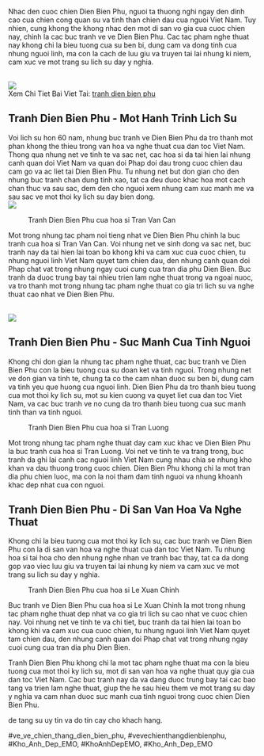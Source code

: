 <p>Nhac den cuoc chien Dien Bien Phu, nguoi ta thuong nghi ngay den dinh cao cua chien cong quan su va tinh than chien dau cua nguoi Viet Nam. Tuy nhien, cung khong the khong nhac den mot di san vo gia cua cuoc chien nay, chinh la cac buc tranh ve ve Dien Bien Phu. Cac tac pham nghe thuat nay khong chi la bieu tuong cua su ben bi, dung cam va dong tinh cua nhung nguoi linh, ma con la cach de luu giu va truyen tai lai nhung ki niem, cam xuc ve mot trang su lich su day y nghia.</p><br><img src="https://khoanhdepemo.com/wp-content/uploads/2024/12/cropped-Du-an-moi.png"></br>
Xem Chi Tiet Bai Viet Tai: <a href="https://khoanhdepemo.com/anh-chien-thang-dien-bien-phu/">tranh dien bien phu</a><h2>Tranh Dien Bien Phu - Mot Hanh Trinh Lich Su</h2><p>Voi lich su hon 60 nam, nhung buc tranh ve Dien Bien Phu da tro thanh mot phan khong the thieu trong van hoa va nghe thuat cua dan toc Viet Nam. Thong qua nhung net ve tinh te va sac net, cac hoa si da tai hien lai nhung canh quan doi Viet Nam va quan doi Phap doi dau trong cuoc chien dau cam go va ac liet tai Dien Bien Phu. Tu nhung net but don gian cho den nhung buc tranh chan dung tinh xao, tat ca deu duoc khac hoa mot cach chan thuc va sau sac, dem den cho nguoi xem nhung cam xuc manh me va sau sac ve mot thoi ky lich su day bien dong.<br><img src="https://khoanhdepemo.com/wp-content/uploads/2024/12/image-2441.png"></br><figure>

<figcaption>Tranh Dien Bien Phu cua hoa si Tran Van Can</figcaption>
</figure><p>Mot trong nhung tac pham noi tieng nhat ve Dien Bien Phu chinh la buc tranh cua hoa si Tran Van Can. Voi nhung net ve sinh dong va sac net, buc tranh nay da tai hien lai toan bo khong khi va cam xuc cua cuoc chien, tu nhung nguoi linh Viet Nam quyet tam chien dau, den nhung canh quan doi Phap chat vat trong nhung ngay cuoi cung cua tran dia phu Dien Bien. Buc tranh da duoc trung bay tai nhieu trien lam nghe thuat trong va ngoai nuoc, va tro thanh mot trong nhung tac pham nghe thuat co gia tri lich su va nghe thuat cao nhat ve Dien Bien Phu.</p><br><img src="https://khoanhdepemo.com/wp-content/uploads/2024/12/image-2381.png"></br><h2>Tranh Dien Bien Phu - Suc Manh Cua Tinh Nguoi</h2><p>Khong chi don gian la nhung tac pham nghe thuat, cac buc tranh ve Dien Bien Phu con la bieu tuong cua su doan ket va tinh nguoi. Trong nhung net ve don gian va tinh te, chung ta co the cam nhan duoc su ben bi, dung cam va tinh yeu que huong cua nguoi linh. Dien Bien Phu da tro thanh bieu tuong cua mot thoi ky lich su, mot su kien cuong va quyet liet cua dan toc Viet Nam, va cac buc tranh ve no cung da tro thanh bieu tuong cua suc manh tinh than va tinh nguoi.<figure>

<figcaption>Tranh Dien Bien Phu cua hoa si Tran Luong</figcaption>
</figure><p>Mot trong nhung tac pham nghe thuat day cam xuc khac ve Dien Bien Phu la buc tranh cua hoa si Tran Luong. Voi net ve tinh te va trang trong, buc tranh da ghi lai canh cac nguoi linh Viet Nam cung nhau chia se nhung kho khan va dau thuong trong cuoc chien. Dien Bien Phu khong chi la mot tran dia phu chien luoc, ma con la noi tham dam tinh nguoi va nhung khoanh khac dep nhat cua con nguoi.</p><h2>Tranh Dien Bien Phu - Di San Van Hoa Va Nghe Thuat</h2><p>Khong chi la bieu tuong cua mot thoi ky lich su, cac buc tranh ve Dien Bien Phu con la di san van hoa va nghe thuat cua dan toc Viet Nam. Tu nhung hoa si tai hoa cho den nhung nghe nhan ve tranh bac thay, tat ca da dong gop vao viec luu giu va truyen tai lai nhung ky niem va cam xuc ve mot trang su lich su day y nghia.<figure>

<figcaption>Tranh Dien Bien Phu cua hoa si Le Xuan Chinh</figcaption>
</figure><p>Buc tranh ve Dien Bien Phu cua hoa si Le Xuan Chinh la mot trong nhung tac pham nghe thuat dep nhat va co gia tri lich su cao nhat ve cuoc chien nay. Voi nhung net ve tinh te va chi tiet, buc tranh da tai hien lai toan bo khong khi va cam xuc cua cuoc chien, tu nhung nguoi linh Viet Nam quyet tam chien dau, den nhung canh quan doi Phap chat vat trong nhung ngay cuoi cung cua tran dia phu Dien Bien.</p><p>Tranh Dien Bien Phu khong chi la mot tac pham nghe thuat ma con la bieu tuong cua mot thoi ky lich su, mot di san van hoa va nghe thuat quy gia cua dan toc Viet Nam. Cac buc tranh nay da va dang duoc trung bay tai cac bao tang va trien lam nghe thuat, giup the he sau hieu them ve mot trang su day y nghia va cam nhan duoc suc manh cua tinh nguoi trong cuoc chien Dien Bien Phu.</p><p>de tang su uy tin va do tin cay cho khach hang.</p>
#ve_ve_chien_thang_dien_bien_phu, #vevechienthangdienbienphu, #Kho_Anh_Dep_EMO, #KhoAnhDepEMO, #Kho_Anh_Dep_EMO
